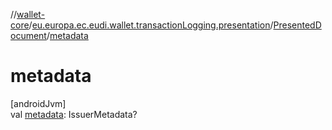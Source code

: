 //[wallet-core](../../../index.md)/[eu.europa.ec.eudi.wallet.transactionLogging.presentation](../index.md)/[PresentedDocument](index.md)/[metadata](metadata.md)

# metadata

[androidJvm]\
val [metadata](metadata.md): IssuerMetadata?

